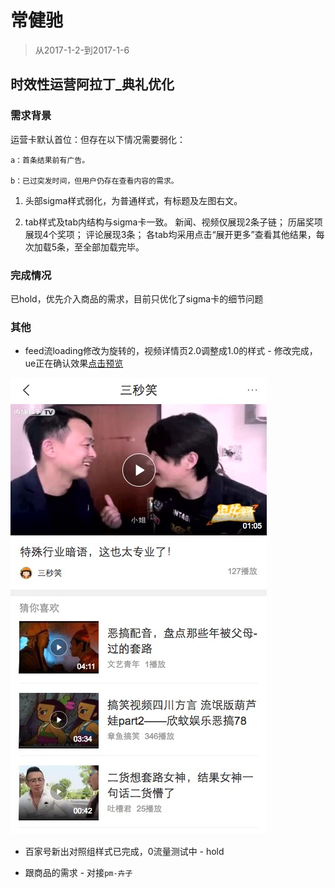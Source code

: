 # 常健驰

> 从2017-1-2-到2017-1-6

## 时效性运营阿拉丁_典礼优化

### 需求背景

运营卡默认首位：但存在以下情况需要弱化：

    a：首条结果前有广告。

    b：已过突发时间，但用户仍存在查看内容的需求。

1. 头部sigma样式弱化，为普通样式，有标题及左图右文。

2. tab样式及tab内结构与sigma卡一致。
新闻、视频仅展现2条子链；
历届奖项展现4个奖项；
评论展现3条；
各tab均采用点击“展开更多”查看其他结果，每次加载5条，至全部加载完毕。

### 完成情况

已hold，优先介入商品的需求，目前只优化了sigma卡的细节问题

### 其他

* feed流loading修改为旋转的，视频详情页2.0调整成1.0的样式 - 修改完成，ue正在确认效果[点击预览](https://wwwhttps.baidu.com/sf?pd=midway&lid=9025625680072213393&word=%E7%99%BE%E5%BA%A6%E7%83%AD%E7%82%B9&actname=act_video&title=%E4%B8%89%E7%A7%92%E7%AC%91&top=%7B%22sfhs%22%3A4%2C%22_hold%22%3A2%7D&ext=%7B%22videoUrl%22%3A%22http%3A%2F%2Fwww.internal.video.baidu.com%2F0c66c62639f65c706e7b1060862214c7.html%22%2C%22tag%22%3A%22%22%2C%22from%22%3A%22video%22%2C%22app_from%22%3A%22midway%22%7D)

<img src="./img/changjianchi/video.png">

* 百家号新出对照组样式已完成，0流量测试中 - hold

* 跟商品的需求 - 对接`pm-卉子`

<style>
    .markdown-body img {
        width: 375px;
        border: 1px solid #ccc;
        box-shadow: 5px 5px 5px #ccc;
        margin-left: 30px;
    }
</style>
